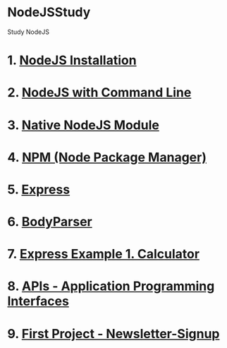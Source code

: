 # NodeJSStudy
Study NodeJS

# 1. [NodeJS Installation](https://nodejs.org/ko/)
# 2. [NodeJS with Command Line](https://github.com/mbsmbs/NodeJSStudy/blob/master/NodeJSCMD.md)
# 3. [Native NodeJS Module](https://nodejs.org/ko/docs/)
# 4. [NPM (Node Package Manager)](https://github.com/mbsmbs/NodeJSStudy/blob/master/NPM.md)
# 5. [Express](https://github.com/mbsmbs/NodeJSStudy/blob/master/Express.md)
# 6. [BodyParser](https://github.com/mbsmbs/NodeJSStudy/blob/master/BodyParser.md)
# 7. [Express Example 1. Calculator](https://github.com/mbsmbs/NodeJSStudy/blob/master/ExpressExamples/Calculator.md)
# 8. [APIs - Application Programming Interfaces](https://github.com/mbsmbs/NodeJSStudy/tree/master/APIs)
# 9. [First Project - Newsletter-Signup]()
